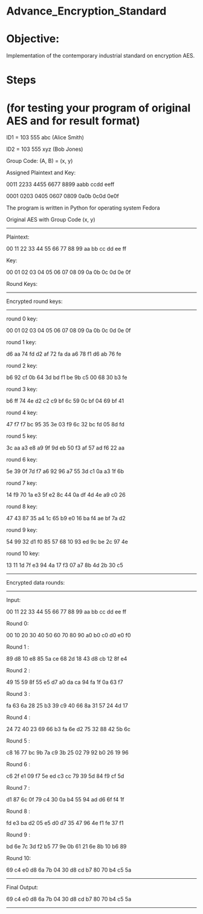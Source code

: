 # Advance_Encryption_Standard
# Objective: 
Implementation of the contemporary industrial standard on encryption AES.
# Steps
(for testing your program of original AES and for result format)
==========================================================
ID1 = 103 555 abc (Alice Smith)

ID2 = 103 555 xyz (Bob Jones)

Group Code: (A, B) = (x, y)

Assigned Plaintext and Key:

0011 2233 4455 6677 8899 aabb ccdd eeff

0001 0203 0405 0607 0809 0a0b 0c0d 0e0f

The program is written in Python for operating system Fedora

Original AES with Group Code (x, y)

----------------------------------------------------------

Plaintext:

00 11 22 33 44 55 66 77 88 99 aa bb cc dd ee ff

Key:

00 01 02 03 04 05 06 07 08 09 0a 0b 0c 0d 0e 0f

Round Keys:

----------------------------------------------------------

Encrypted round keys:

----------------------------------------------------------

round 0 key:

00 01 02 03 04 05 06 07 08 09 0a 0b 0c 0d 0e 0f

round 1 key:

d6 aa 74 fd d2 af 72 fa da a6 78 f1 d6 ab 76 fe

round 2 key:

b6 92 cf 0b 64 3d bd f1 be 9b c5 00 68 30 b3 fe

round 3 key:

b6 ff 74 4e d2 c2 c9 bf 6c 59 0c bf 04 69 bf 41

round 4 key:

47 f7 f7 bc 95 35 3e 03 f9 6c 32 bc fd 05 8d fd

round 5 key:

3c aa a3 e8 a9 9f 9d eb 50 f3 af 57 ad f6 22 aa

round 6 key:

5e 39 0f 7d f7 a6 92 96 a7 55 3d c1 0a a3 1f 6b

round 7 key:

14 f9 70 1a e3 5f e2 8c 44 0a df 4d 4e a9 c0 26

round 8 key:

47 43 87 35 a4 1c 65 b9 e0 16 ba f4 ae bf 7a d2

round 9 key:

54 99 32 d1 f0 85 57 68 10 93 ed 9c be 2c 97 4e

round 10 key:

13 11 1d 7f e3 94 4a 17 f3 07 a7 8b 4d 2b 30 c5

----------------------------------------------------------

Encrypted data rounds:

----------------------------------------------------------

Input:

00 11 22 33 44 55 66 77 88 99 aa bb cc dd ee ff

Round 0:

00 10 20 30 40 50 60 70 80 90 a0 b0 c0 d0 e0 f0

Round 1 :

89 d8 10 e8 85 5a ce 68 2d 18 43 d8 cb 12 8f e4

Round 2 :

49 15 59 8f 55 e5 d7 a0 da ca 94 fa 1f 0a 63 f7

Round 3 :

fa 63 6a 28 25 b3 39 c9 40 66 8a 31 57 24 4d 17

Round 4 :

24 72 40 23 69 66 b3 fa 6e d2 75 32 88 42 5b 6c

Round 5 :

c8 16 77 bc 9b 7a c9 3b 25 02 79 92 b0 26 19 96

Round 6 :

c6 2f e1 09 f7 5e ed c3 cc 79 39 5d 84 f9 cf 5d

Round 7 :

d1 87 6c 0f 79 c4 30 0a b4 55 94 ad d6 6f f4 1f

Round 8 :

fd e3 ba d2 05 e5 d0 d7 35 47 96 4e f1 fe 37 f1

Round 9 :

bd 6e 7c 3d f2 b5 77 9e 0b 61 21 6e 8b 10 b6 89

Round 10:

69 c4 e0 d8 6a 7b 04 30 d8 cd b7 80 70 b4 c5 5a

----------------------------------------------------------

Final Output:

69 c4 e0 d8 6a 7b 04 30 d8 cd b7 80 70 b4 c5 5a

----------------------------------------------------------
